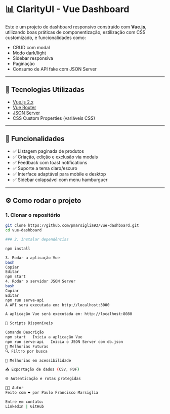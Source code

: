 # 📊 ClarityUI - Vue Dashboard

Este é um projeto de dashboard responsivo construído com **Vue.js**, utilizando boas práticas de componentização, estilização com CSS customizado, e funcionalidades como:

- CRUD com modal
- Modo dark/light
- Sidebar responsiva
- Paginação
- Consumo de API fake com JSON Server

---

## 🚀 Tecnologias Utilizadas

- [Vue.js 2.x](https://vuejs.org/)
- [Vue Router](https://router.vuejs.org/)
- [JSON Server](https://github.com/typicode/json-server)
- CSS Custom Properties (variáveis CSS)

---

## 🧩 Funcionalidades

- ✅ Listagem paginada de produtos
- ✅ Criação, edição e exclusão via modais
- ✅ Feedback com toast notifications
- ✅ Suporte a tema claro/escuro
- ✅ Interface adaptável para mobile e desktop
- ✅ Sidebar colapsável com menu hamburguer

---

## ⚙️ Como rodar o projeto

### 1. Clonar o repositório

```bash
git clone https://github.com/pmarsiglia93/vue-dashboard.git
cd vue-dashboard

### 2. Instalar dependências

npm install

3. Rodar a aplicação Vue
bash
Copiar
Editar
npm start
4. Rodar o servidor JSON Server
bash
Copiar
Editar
npm run serve-api
A API será executada em: http://localhost:3000

A aplicação Vue será executada em: http://localhost:8080

🔧 Scripts Disponíveis

Comando	Descrição
npm start	Inicia a aplicação Vue
npm run serve-api	Inicia o JSON Server com db.json
📌 Melhorias Futuras
🔍 Filtro por busca

📱 Melhorias em acessibilidade

📥 Exportação de dados (CSV, PDF)

🌐 Autenticação e rotas protegidas

🧑‍💻 Autor
Feito com ❤️ por Paulo Francisco Marsiglia

Entre em contato:
LinkedIn | GitHub
